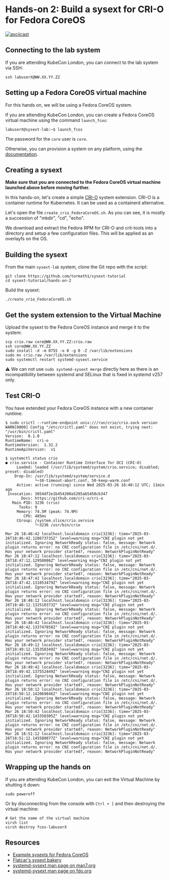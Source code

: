 # Hands-on 2: Build a sysext for CRI-O for Fedora CoreOS

[![asciicast](https://asciinema.org/a/710127.svg)](https://asciinema.org/a/710127)

## Connecting to the lab system

If you are attending KubeCon London, you can connect to the lab system via SSH:

```
ssh labuserX@WW.XX.YY.ZZ
```

## Setting up a Fedora CoreOS virtual machine

For this hands on, we will be using a Fedora CoreOS system.

If you are attending KubeCon London, you can create a Fedora CoreOS virtual
machine using the command `launch_fcos`:

```
labuserX@sysext-lab:~$ launch_fcos
```

The password for the `core` user is `core`.

Otherwise, you can provision a system on any platform, using the
[documentation](https://docs.fedoraproject.org/en-US/fedora-coreos/).

## Creating a sysext

**Make sure that you are connected to the Fedora CoreOS virtual machine
launched above before moving further.**

In this hands-on, let's create a simple [CRI-O](https://cri-o.io/) system
extension. CRI-O is a container runtime for Kubernetes. It can be used as a
containerd alternative.

Let's open the file `create_crio_FedoraCoreOS.sh`. As you can see, it is mostly
a succession of "mkdir", "cd", "echo".

We download and extract the Fedora RPM for CRI-O and crit-tools into a
directory and setup a few configuration files. This will be applied as an
overlayfs on the OS.

## Building the sysext

From the main `sysext-lab` system, clone the Git repo with the script:

```
git clone https://github.com/tormath1/sysext-tutorial
cd sysext-tutorial/hands-on-2
```

Build the sysext:

```
./create_crio_FedoraCoreOS.sh
```

## Get the system extension to the Virtual Machine

Upload the sysext to the Fedora CoreOS instance and merge it to the system:

```
scp crio.raw core@WW.XX.YY.ZZ:crio.raw
ssh core@WW.XX.YY.ZZ
sudo install -d -m 0755 -o 0 -g 0 -Z /var/lib/extensions
sudo mv crio.raw /var/lib/extensions
sudo systemctl restart systemd-sysext.service
```

:warning: We can not use `sudo systemd-sysext merge` directly here as there is
an incompatibility between systemd and SELinux that is fixed in systemd v257
only.

## Test CRI-O

You have extended your Fedora CoreOS instance with a new container runtime:

```
$ sudo crictl --runtime-endpoint unix:///run/crio/crio.sock version
WARN[0000] Config "/etc/crictl.yaml" does not exist, trying next: "/usr/bin/crictl.yaml"
Version:  0.1.0
RuntimeName:  cri-o
RuntimeVersion:  1.32.2
RuntimeApiVersion:  v1

$ systemctl status crio
● crio.service - Container Runtime Interface for OCI (CRI-O)
     Loaded: loaded (/usr/lib/systemd/system/crio.service; disabled; preset: disabled)
    Drop-In: /usr/lib/systemd/system/service.d
             └─10-timeout-abort.conf, 50-keep-warm.conf
     Active: active (running) since Wed 2025-03-26 18:40:12 UTC; 11min ago
 Invocation: 3054df2e1b454200a5205ab5450cb347
       Docs: https://github.com/cri-o/cri-o
   Main PID: 3236 (crio)
      Tasks: 9
     Memory: 74.5M (peak: 74.9M)
        CPU: 485ms
     CGroup: /system.slice/crio.service
             └─3236 /usr/bin/crio

Mar 26 18:46:42 localhost.localdomain crio[3236]: time="2025-03-26T18:46:42.128673735Z" level=warning msg="CNI plugin not yet initialized. Ignoring NetworkReady status: false, message: Network plugin returns error: no CNI configuration file in /etc/cni/net.d/. Has your network provider started?, reason: NetworkPluginNotReady"
Mar 26 18:47:12 localhost.localdomain crio[3236]: time="2025-03-26T18:47:12.12958086Z" level=warning msg="CNI plugin not yet initialized. Ignoring NetworkReady status: false, message: Network plugin returns error: no CNI configuration file in /etc/cni/net.d/. Has your network provider started?, reason: NetworkPluginNotReady"
Mar 26 18:47:42 localhost.localdomain crio[3236]: time="2025-03-26T18:47:42.131053479Z" level=warning msg="CNI plugin not yet initialized. Ignoring NetworkReady status: false, message: Network plugin returns error: no CNI configuration file in /etc/cni/net.d/. Has your network provider started?, reason: NetworkPluginNotReady"
Mar 26 18:48:12 localhost.localdomain crio[3236]: time="2025-03-26T18:48:12.132510373Z" level=warning msg="CNI plugin not yet initialized. Ignoring NetworkReady status: false, message: Network plugin returns error: no CNI configuration file in /etc/cni/net.d/. Has your network provider started?, reason: NetworkPluginNotReady"
Mar 26 18:48:42 localhost.localdomain crio[3236]: time="2025-03-26T18:48:42.133747858Z" level=warning msg="CNI plugin not yet initialized. Ignoring NetworkReady status: false, message: Network plugin returns error: no CNI configuration file in /etc/cni/net.d/. Has your network provider started?, reason: NetworkPluginNotReady"
Mar 26 18:49:12 localhost.localdomain crio[3236]: time="2025-03-26T18:49:12.135358349Z" level=warning msg="CNI plugin not yet initialized. Ignoring NetworkReady status: false, message: Network plugin returns error: no CNI configuration file in /etc/cni/net.d/. Has your network provider started?, reason: NetworkPluginNotReady"
Mar 26 18:49:42 localhost.localdomain crio[3236]: time="2025-03-26T18:49:42.137552449Z" level=warning msg="CNI plugin not yet initialized. Ignoring NetworkReady status: false, message: Network plugin returns error: no CNI configuration file in /etc/cni/net.d/. Has your network provider started?, reason: NetworkPluginNotReady"
Mar 26 18:50:12 localhost.localdomain crio[3236]: time="2025-03-26T18:50:12.142069846Z" level=warning msg="CNI plugin not yet initialized. Ignoring NetworkReady status: false, message: Network plugin returns error: no CNI configuration file in /etc/cni/net.d/. Has your network provider started?, reason: NetworkPluginNotReady"
Mar 26 18:50:42 localhost.localdomain crio[3236]: time="2025-03-26T18:50:42.143358305Z" level=warning msg="CNI plugin not yet initialized. Ignoring NetworkReady status: false, message: Network plugin returns error: no CNI configuration file in /etc/cni/net.d/. Has your network provider started?, reason: NetworkPluginNotReady"
Mar 26 18:51:12 localhost.localdomain crio[3236]: time="2025-03-26T18:51:12.145588077Z" level=warning msg="CNI plugin not yet initialized. Ignoring NetworkReady status: false, message: Network plugin returns error: no CNI configuration file in /etc/cni/net.d/. Has your network provider started?, reason: NetworkPluginNotReady"
```

## Wrapping up the hands on

If you are attending KubeCon London, you can exit the Virtual Machine
by shutting it down:

```
sudo poweroff
```

Or by disconnecting from the console with `Ctrl + ]` and then destroying the
virtual machine:

```
# Get the name of the virtual machine
virsh list
virsh destroy fcos-labuserX
```

## Resources

* [Example sysexts for Fedora CoreOS](https://github.com/travier/fedora-sysexts)
* [Flatcar's sysext bakery](https://github.com/flatcar/sysext-bakery/tree/main/crio.sysext)
* [systemd-sysext man page on man7.org](https://man7.org/linux/man-pages/man8/systemd-sysext.8.html)
* [systemd-sysext man page on fdo.org](https://www.freedesktop.org/software/systemd/man/latest/systemd-sysext.html)
